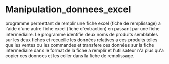 # Manipulation_donnees_excel
programme permettant de remplir une fiche excel (fiche de remplissage) a l'aide d'une autre fiche excel (fiche d'extraction) en passant par une fiche intermédiaire.
Le programme identifie deux noms de produits semblables sur les deux fiches et recueille les données relatives a ces produits telles que les ventes ou les commandes et transfere ces données sur la fiche intermediaire dans le format de la fiche a remplir et l'utilisateur n'a plus qu'a copier ces donnees et les coller dans la fiche de remplissage.
